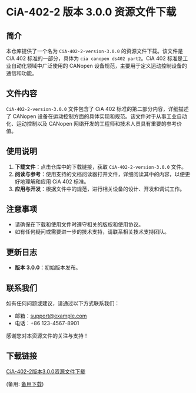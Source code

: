 # CiA-402-2 版本 3.0.0 资源文件下载

## 简介

本仓库提供了一个名为 `CiA-402-2-version-3.0.0` 的资源文件下载。该文件是 CiA 402 标准的一部分，具体为 `cia canopen ds402 part2`。CiA 402 标准是工业自动化领域中广泛使用的 CANopen 设备规范，主要用于定义运动控制设备的通信和功能。

## 文件内容

`CiA-402-2-version-3.0.0` 文件包含了 CiA 402 标准的第二部分内容，详细描述了 CANopen 设备在运动控制方面的具体实现和规范。该文件对于从事工业自动化、运动控制以及 CANopen 网络开发的工程师和技术人员具有重要的参考价值。

## 使用说明

1. **下载文件**：点击仓库中的下载链接，获取 `CiA-402-2-version-3.0.0` 文件。
2. **阅读与参考**：使用支持的文档阅读器打开文件，详细阅读其中的内容，以便更好地理解和应用 CiA 402 标准。
3. **应用与开发**：根据文件中的规范，进行相关设备的设计、开发和调试工作。

## 注意事项

- 请确保在下载和使用文件时遵守相关的版权和使用协议。
- 如有任何疑问或需要进一步的技术支持，请联系相关技术支持团队。

## 更新日志

- **版本 3.0.0**：初始版本发布。

## 联系我们

如有任何问题或建议，请通过以下方式联系我们：

- 邮箱：support@example.com
- 电话：+86 123-4567-8901

感谢您对本资源文件的关注与支持！

## 下载链接
[CiA-402-2版本3.0.0资源文件下载](https://pan.quark.cn/s/e30641e08cf7) 

(备用: [备用下载](https://pan.baidu.com/s/17whBFFXjFfemSt93Ryr93A?pwd=1234))
